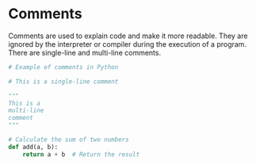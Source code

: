 # Comments

Comments are used to explain code and make it more readable. They are ignored by the interpreter or compiler during the execution of a program. There are single-line and multi-line comments.

```python
# Example of comments in Python

# This is a single-line comment

"""
This is a
multi-line
comment
"""

# Calculate the sum of two numbers
def add(a, b):
    return a + b  # Return the result
```
